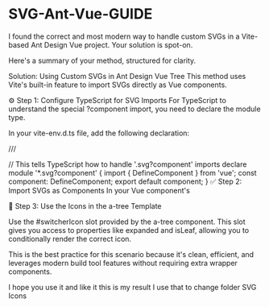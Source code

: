 # SVG-Ant-Vue-GUIDE


I found the correct and most modern way to handle custom SVGs in a Vite-based Ant Design Vue project. Your solution is spot-on.

Here's a summary of your method, structured for clarity.

Solution: Using Custom SVGs in Ant Design Vue Tree
This method uses Vite's built-in feature to import SVGs directly as Vue components.

⚙️ Step 1: Configure TypeScript for SVG Imports
For TypeScript to understand the special ?component import, you need to declare the module type.

In your vite-env.d.ts file, add the following declaration:

/// <reference types="vite/client" />

// This tells TypeScript how to handle '.svg?component' imports
declare module '*.svg?component' {
  import { DefineComponent } from 'vue';
  const component: DefineComponent;
  export default component;
}
✅ Step 2: Import SVGs as Components
In your Vue component's <script> section, import your SVG files by appending ?component to the file path. This tells Vite to load them as Vue components.



<script lang="ts" setup>
import { ref } from 'vue';
import type { TreeProps } from 'ant-design-vue';
// Import SVG icons as components
import FolderOpenIcon from '@/assets/icons/gui-folder-open.svg?component';
import FolderCloseIcon from '@/assets/icons/gui-folder.svg?component';
const expandedKeys = ref<string[]>(['0-0-0']);
// ... other script setup code
</script>
🎨 Step 3: Use the Icons in the a-tree Template

Use the #switcherIcon slot provided by the a-tree component. This slot gives you access to properties like expanded and isLeaf, allowing you to conditionally render the correct icon.

<template>
  <a-tree
    v-model:expandedKeys="expandedKeys"
    v-model:selectedKeys="selectedKeys"
    show-line
    :tree-data="treeData"
  >
    <template #switcherIcon="{ expanded }">
      <FolderOpenIcon v-if="expanded" />
      <FolderCloseIcon v-else />
    </template>
  </a-tree>
</template>
This is the best practice for this scenario because it's clean, efficient, and leverages modern build tool features without requiring extra wrapper components.

I hope you use it and like it this is my result
I use that to change folder SVG Icons
